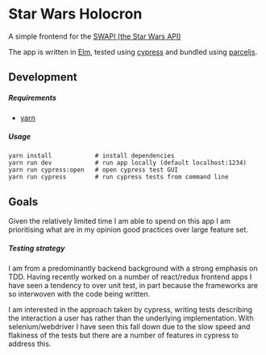 Star Wars Holocron
==================

A simple frontend for the [SWAPI (the Star Wars API)](https://swapi.co/)

The app is written in [Elm](https://elm-lang.org/), tested using
[cypress](https://www.cypress.io/) and bundled using
[parceljs](https://parceljs.org/).

## Development

##### Requirements

- [yarn](https://yarnpkg.com/en/docs/install)

##### Usage

```
yarn install            # install dependencies
yarn run dev            # run app locally (default localhost:1234)
yarn run cypress:open   # open cypress test GUI
yarn run cypress        # run cypress tests from command line
```

## Goals

Given the relatively limited time I am able to spend on this app I am
prioritising  what are in my opinion good practices over large feature set.

##### Testing strategy

I am from a predominantly backend background with a strong emphasis on TDD.
Having recently worked on a number of react/redux frontend apps I have seen
a tendency to over unit test, in part because the frameworks are so interwoven
with the code being written.

I am interested in the approach taken by cypress, writing tests
describing the interaction a user has rather than the underlying
implementation. With selenium/webdriver I have seen this fall down due to the
slow speed and flakiness of the tests but there are a number of features in
cypress to address this.
